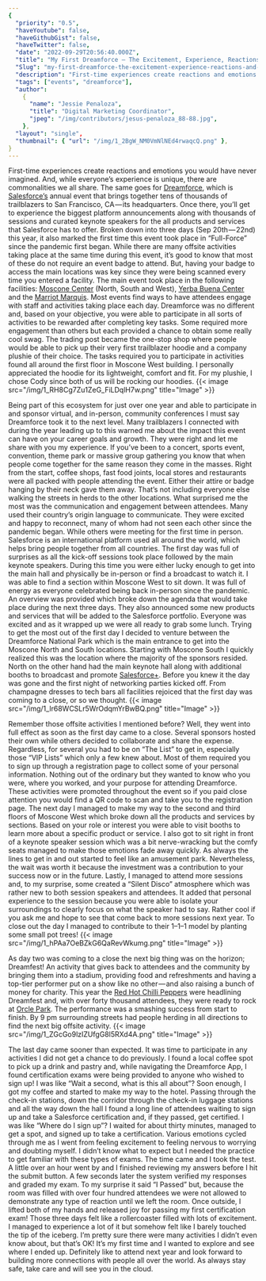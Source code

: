```yaml
---
{
  "priority": "0.5",
  "haveYoutube": false,
  "haveGithubGist": false,
  "haveTwitter": false,
  "date": "2022-09-29T20:56:40.000Z",
  "title": "My First Dreamforce — The Excitement, Experience, Reactions and More",
  "Slug": "my-first-dreamforce-the-excitement-experience-reactions-and-more",
  "description": "First-time experiences create reactions and emotions you would have never imagined. And, while everyone’s experience is unique, there are commonalities we all share. ",
  "tags": ["events", "dreamforce"],
  "author":
    {
      "name": "Jessie Penaloza",
      "title": "Digital Marketing Coordinator",
      "jpeg": "/img/contributors/jesus-penaloza_88-88.jpg",
    },
  "layout": "single",
  "thumbnail": { "url": "/img/1_2BgW_NM0VmNlNEd4rwaqcQ.png" },
}
---
```


First-time experiences create reactions and emotions you would have never imagined. And, while everyone’s experience is unique, there are commonalities we all share. The same goes for [Dreamforce](https://www.salesforce.com/plus/experience/Dreamforce_2022), which is [Salesforce’s](https://www.salesforce.com/) annual event that brings together tens of thousands of trailblazers to San Francisco, CA — its headquarters. Once there, you’ll get to experience the biggest platform announcements along with thousands of sessions and curated keynote speakers for the all products and services that Salesforce has to offer. Broken down into three days (Sep 20th — 22nd) this year, it also marked the first time this event took place in “Full-Force” since the pandemic first began.
While there are many offsite activities taking place at the same time during this event, it’s good to know that most of these do not require an event badge to attend. But, having your badge to access the main locations was key since they were being scanned every time you entered a facility. The main event took place in the following facilities: [Moscone Center](https://www.moscone.com/) (North, South and West), [Yerba Buena Center](https://ybca.org/) and the [Marriot Marquis](https://www.marriott.com/en-us/hotels/sfodt-san-francisco-marriott-marquis/overview/).
Most events find ways to have attendees engage with staff and activities taking place each day. Dreamforce was no different and, based on your objective, you were able to participate in all sorts of activities to be rewarded after completing key tasks. Some required more engagement than others but each provided a chance to obtain some really cool swag. The trading post became the one-stop shop where people would be able to pick up their very first trailblazer hoodie and a company plushie of their choice. The tasks required you to participate in activities found all around the first floor in Moscone West building. I personally appreciated the hoodie for its lightweight, comfort and fit. For my plushie, I chose Cody since both of us will be rocking our hoodies.
{{< image src="/img/1_RH8Cg7Zu1ZeG_FiLDqlH7w.png" title="Image" >}}

Being part of this ecosystem for just over one year and able to participate in and sponsor virtual, and in-person, community conferences I must say Dreamforce took it to the next level. Many trailblazers I connected with during the year leading up to this warned me about the impact this event can have on your career goals and growth. They were right and let me share with you my experience.
If you’ve been to a concert, sports event, convention, theme park or massive group gathering you know that when people come together for the same reason they come in the masses. Right from the start, coffee shops, fast food joints, local stores and restaurants were all packed with people attending the event. Either their attire or badge hanging by their neck gave them away. That’s not including everyone else walking the streets in herds to the other locations. What surprised me the most was the communication and engagement between attendees. Many used their country’s origin language to communicate. They were excited and happy to reconnect, many of whom had not seen each other since the pandemic began. While others were meeting for the first time in person. Salesforce is an international platform used all around the world, which helps bring people together from all countries.
The first day was full of surprises as all the kick-off sessions took place followed by the main keynote speakers. During this time you were either lucky enough to get into the main hall and physically be in-person or find a broadcast to watch it. I was able to find a section within Moscone West to sit down. It was full of energy as everyone celebrated being back in-person since the pandemic. An overview was provided which broke down the agenda that would take place during the next three days. They also announced some new products and services that will be added to the Salesforce portfolio. Everyone was excited and as it wrapped up we were all ready to grab some lunch.
Trying to get the most out of the first day I decided to venture between the Dreamforce National Park which is the main entrance to get into the Moscone North and South locations. Starting with Moscone South I quickly realized this was the location where the majority of the sponsors resided. North on the other hand had the main keynote hall along with additional booths to broadcast and promote [Salesforce+](https://www.salesforce.com/plus/). Before you knew it the day was gone and the first night of networking parties kicked off. From champagne dresses to tech bars all facilities rejoiced that the first day was coming to a close, or so we thought.
{{< image src="/img/1_lr68WCSLr5WrOdqmYrBwBQ.png" title="Image" >}}

Remember those offsite activities I mentioned before? Well, they went into full effect as soon as the first day came to a close. Several sponsors hosted their own while others decided to collaborate and share the expense. Regardless, for several you had to be on “The List” to get in, especially those “VIP Lists” which only a few knew about. Most of them required you to sign up through a registration page to collect some of your personal information. Nothing out of the ordinary but they wanted to know who you were, where you worked, and your purpose for attending Dreamforce. These activities were promoted throughout the event so if you paid close attention you would find a QR code to scan and take you to the registration page.
The next day I managed to make my way to the second and third floors of Moscone West which broke down all the products and services by sections. Based on your role or interest you were able to visit booths to learn more about a specific product or service. I also got to sit right in front of a keynote speaker session which was a bit nerve-wracking but the comfy seats managed to make those emotions fade away quickly. As always the lines to get in and out started to feel like an amusement park. Nevertheless, the wait was worth it because the investment was a contribution to your success now or in the future. Lastly, I managed to attend more sessions and, to my surprise, some created a “Silent Disco” atmosphere which was rather new to both session speakers and attendees. It added that personal experience to the session because you were able to isolate your surroundings to clearly focus on what the speaker had to say. Rather cool if you ask me and hope to see that come back to more sessions next year. To close out the day I managed to contribute to their 1–1–1 model by planting some small pot trees!
{{< image src="/img/1_hPAa7OeBZkG6QaRevWkumg.png" title="Image" >}}

As day two was coming to a close the next big thing was on the horizon; Dreamfest! An activity that gives back to attendees and the community by bringing them into a stadium, providing food and refreshments and having a top-tier performer put on a show like no other — and also raising a bunch of money for charity. This year the [Red Hot Chilli Peppers](https://redhotchilipeppers.com/) were headlining Dreamfest and, with over forty thousand attendees, they were ready to rock at [Orcle Park](https://www.mlb.com/giants/ballpark). The performance was a smashing success from start to finish. By 9 pm surrounding streets had people herding in all directions to find the next big offsite activity.
{{< image src="/img/1_ZGcGo9lzIZUfgG8l5RXd4A.png" title="Image" >}}

The last day came sooner than expected. It was time to participate in any activities I did not get a chance to do previously. I found a local coffee spot to pick up a drink and pastry and, while navigating the Dreamforce App, I found certification exams were being provided to anyone who wished to sign up! I was like “Wait a second, what is this all about”? Soon enough, I got my coffee and started to make my way to the hotel. Passing through the check-in stations, down the corridor through the check-in luggage stations and all the way down the hall I found a long line of attendees waiting to sign up and take a Salesforce certification and, if they passed, get certified. I was like “Where do I sign up”?
I waited for about thirty minutes, managed to get a spot, and signed up to take a certification. Various emotions cycled through me as I went from feeling excitement to feeling nervous to worrying and doubting myself. I didn’t know what to expect but I needed the practice to get familiar with these types of exams. The time came and I took the test. A little over an hour went by and I finished reviewing my answers before I hit the submit button. A few seconds later the system verified my responses and graded my exam. To my surprise it said “I Passed” but, because the room was filled with over four hundred attendees we were not allowed to demonstrate any type of reaction until we left the room. Once outside, I lifted both of my hands and released joy for passing my first certification exam!
Those three days felt like a rollercoaster filled with lots of excitement. I managed to experience a lot of it but somehow felt like I barely touched the tip of the iceberg. I’m pretty sure there were many activities I didn’t even know about, but that’s OK! It’s my first time and I wanted to explore and see where I ended up. Definitely like to attend next year and look forward to building more connections with people all over the world.
As always stay safe, take care and will see you in the cloud.

